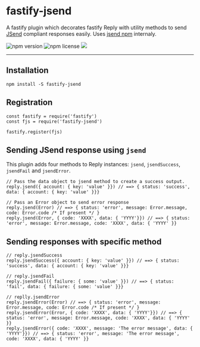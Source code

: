 # fastify-jsend
A fastify plugin which decorates fastify Reply with utility methods to send [JSend](//github.com/omniti-labs/jsend) compliant responses easily. Uses [jsend npm](https://www.npmjs.com/package/jsend) internaly.


![npm version](https://img.shields.io/npm/v/fastify-jsend.svg?style=flat)
![npm license](https://img.shields.io/npm/l/fastify-jsend.svg?style=flat)
![](https://img.shields.io/librariesio/release/bpathirane/fastify-jsend.svg?style=flat)
***
## Installation
```
npm install -S fastify-jsend
```

## Registration
```
const fastify = require('fastify')
const fjs = require('fastify-jsend')

fastify.register(fjs)
```

## Sending JSend response using `jsend`
This plugin adds four methods to Reply instances: `jsend`, `jsendSuccess`, `jsendFail` and `jsendError`.

```
// Pass the data object to jsend method to create a success output.
reply.jsend({ account: { key: 'value' }}) // ==> { status: 'success', data: { account: { key: 'value' }}}

// Pass an Error object to send error response
reply.jsend(Error) // ==> { status: 'error', message: Error.message, code: Error.code /* If present */ }
reply.jsend(Error, { code: 'XXXX', data: { 'YYYY'}}) // ==> { status: 'error', message: Error.message, code: 'XXXX', data: { 'YYYY' }}

```

## Sending responses with specific method

```
// reply.jsendSuccess
reply.jsendSuccess({ account: { key: 'value' }}) // ==> { status: 'success', data: { account: { key: 'value' }}}

// reply.jsendFail
reply.jsendFail({ failure: { some: 'value' }}) // ==> { status: 'fail', data: { failure: { some: 'value' }}}

// replly.jsendError
reply.jsendError(Error) // ==> { status: 'error', message: Error.message, code: Error.code /* If present */ }
reply.jsendError(Error, { code: 'XXXX', data: { 'YYYY'}}) // ==> { status: 'error', message: Error.message, code: 'XXXX', data: { 'YYYY' }}
reply.jsendError({ code: 'XXXX', message: 'The error message', data: { 'YYYY'}}) // ==> { status: 'error', message: 'The error message', code: 'XXXX', data: { 'YYYY' }}

```
